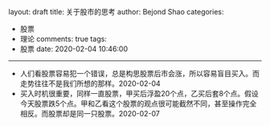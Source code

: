 layout: draft
title: 关于股市的思考
author: Bejond Shao
categories:
  - 股票
  - 理论
comments: true
tags:
  - 股票
date: 2020-02-04 10:46:00
---
* 人们看股票容易犯一个错误，总是构思股票后市会涨，所以容易盲目买入。而走势往往不是我们所想的那样。2020-02-04
* 买入时机很重要，同样一直股票，甲买后浮盈20个点，乙买后套8个点。假设今天股票跌5个点。甲和乙看这个股票的观点很可能截然不同，甚至操作完全相反。而股票却是同一只股票。2020-02-07
